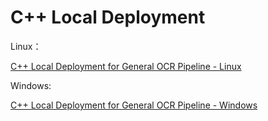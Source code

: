 # C++ Local Deployment

Linux：

[C++ Local Deployment for General OCR Pipeline - Linux](./OCR.en.md)

Windows:

[C++ Local Deployment for General OCR Pipeline - Windows](./OCR_windows.en.md)
